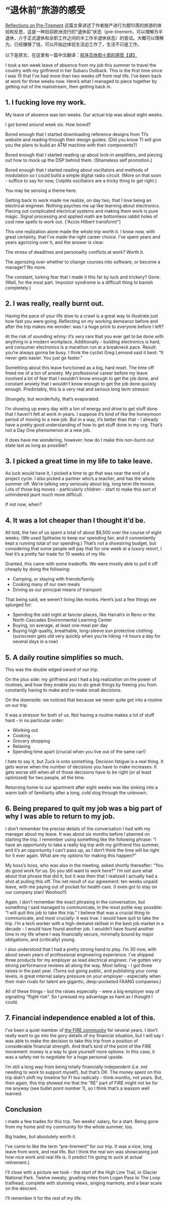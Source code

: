 # “退休前”旅游的感受

[Reflections on Pre-Tirement](http://cushychicken.github.io/leave-of-absence/) 这篇文章讲述了作者脱产进行为期10周的旅游的体验和反思，这是一种目前欧洲流行的“退休前”状态（pre-tirement，可以理解为半退休，介于正式退休和全职工作之间的半工作半退休状态）的尝试。大概可以理解为，已经赚够了钱，可以开始边体验生活边工作了，生活不只是工作。

以下是原文，在这里有一篇中文翻译：[程序员休假十周的感受【译】](http://www.mzh.ren/what-i-learned-from-a-ten-week-leave-of-absence.html)

<!--more-->

I took a ten week leave of absence from my job this summer to travel the country with my girlfriend in her Subaru Outback. This is the first time since I was 15 that I’ve had more than two weeks off from real life. I’ve been back at work for three weeks now. Here’s what I managed to piece together by getting out of the mainstream, then getting back in.

## 1. I fucking love my work.

My leave of absence was ten weeks. Our actual trip was about eight weeks.

I got bored around week six. How bored?

Bored enough that I started downloading reference designs from TI’s website and reading through their design guides. (Did you know TI will give you the plans to build an ATM machine with their components?)

Bored enough that I started reading up about lock-in amplifiers, and piecing out how to mock up the DSP behind them. (Shameless self promotion.)

Bored enough that I started reading about oscillators and methods of modulation so I could build a simple digital radio circuit. (More on that soon - suffice to say for now, Colpitts oscillators are a tricky thing to get right.)

You may be sensing a theme here.

Getting back to work made me realize, on day two, that I love being an electrical engineer. Nothing psyches me up like learning about electronics. Piecing out complicated electrical systems and making them work is pure magic. Signal processing and applied math are bottomless rabbit holes of cool new spells to work out. (“Accio Hilbert transform!”)

This one realization alone made the whole trip worth it. I know now, with great certainty, that I’ve made the right career choice. I’ve spent years and years agonizing over it, and the answer is clear.

The stress of deadlines and personality conflicts at work? Worth it.

The agonizing over whether to change courses into software, or become a manager? No more.

The constant, lurking fear that I made it this far by luck and trickery? Gone. (Well, for the most part. Impostor syndrome is a difficult thing to banish completely.)

## 2. I was really, really burnt out.

Having the pace of your life slow to a crawl is a great way to illustrate just how fast you were going. Reflecting on my working demeanor before and after the trip makes me wonder: was I a huge prick to everyone before I left?

At the risk of sounding whiny: it’s very rare that you ever get to be done with anything in a modern workplace. Additionally - building electronics is hard, and consumer electronics is a marathon run at a breakneck pace. Result: you’re always gonna be busy. I think the cyclist Greg Lemond said it best: “It never gets easier. You just go faster.”

Something about this leave functioned as a big, hard reset. The time off freed me of a ton of anxiety. My professional career before my leave involved a lot of fear that I wouldn’t know enough to get the job done, and constant anxiety that I wouldn’t know enough to get the job done quickly enough. Predictably, this is a very real and serious long term stressor.

Strangely, but wonderfully, that’s evaporated.

I’m showing up every day with a ton of energy and drive to get stuff done that I haven’t felt at work in years. I suppose it’s kind of like the honeymoon period of moving to a new job. But in a way, it’s better than that - I already have a pretty good understanding of how to get stuff done in my org. That’s not a Day One phenomenon at a new job.

It does have me wondering, however: how do I make this non-burnt-out state last as long as possible?

## 3. I picked a great time in my life to take leave.

As luck would have it, I picked a time to go that was near the end of a project cycle. I also picked a partner who’s a teacher, and has the whole summer off. We’re talking very seriously about big, long term life moves. Lots of those big moves - particularly children - start to make this sort of unhindered jaunt much more difficult.

If not now, when?

## 4. It was a lot cheaper than I thought it’d be.

All told, the two of us spent a total of about $6,500 over the course of eight weeks. (We used Splitwise to keep our spending fair, and it conveniently kept a running total of our spending.) That’s not a shoestring budget, but considering that some people will pay that for one week at a luxury resort, I feel it’s a pretty fair trade for 10 weeks of my life.

Granted, this came with some tradeoffs. We were mostly able to pull it off cheaply by doing the following:

- Camping, or staying with friends/family
- Cooking many of our own meals
- Driving as our principal means of transport

That being said, we weren’t living like monks. Here’s just a few things we splurged for:

- Spending the odd night at fancier places, like Harrah’s in Reno or the North Cascades Environmental Learning Center
- Buying, on average, at least one meal per day
- Buying high quality, breathable, long-sleeve sun protective clothing (sunscreen gets old very quickly when you’re hiking >4 hours a day for several days in a row)

## 5. A daily routine simplifies so much.

This was the double edged sword of our trip.

On the plus side: my girlfriend and I had a big realization on the power of routines, and how they enable you to do great things by freeing you from constantly having to make and re-make small decisions.

On the downside: we noticed that because we never quite got into a routine on our trip.

It was a stressor for both of us. Not having a routine makes a lot of stuff hard - in no particular order:

- Working out
- Cooking
- Grocery shopping
- Relaxing
- Spending time apart (crucial when you live out of the same car!)

I hate to say it, but Zuck is onto something. Decision fatigue is a real thing. It gets worse when the number of decisions you have to make increases. It gets worse still when all of those decisions have to be right (or at least optimized) for two people, all the time.

Returning home to our apartment after eight weeks was like sinking into a warm bath of familiarity after a long, cold slog through the unknown.

## 6. Being prepared to quit my job was a big part of why I was able to return to my job.

I don’t remember the precise details of the conversation I had with my manager about my leave. It was about six months before I planned on starting the trip. I remember using something like the following phrase: “I have an opportunity to take a really big trip with my girlfriend this summer, and it’s an opportunity I can’t pass up, as I don’t think the time will be right for it ever again. What are my options for making this happen?”

My boss’s boss, who was also in the meeting, asked shortly thereafter: “You do good work for us. Do you still want to work here?” I’m not sure what about that phrase that did it, but it was then that I realized I actually had a shot at pulling this off. The net result of our agreement: ten weeks unpaid leave, with me paying out of pocket for health care. (I even got to stay on our company plan! Woohoo!!)

Again, I don’t remember the exact phrasing in the conversation, but something I said managed to communicate, in the most polite way possible: “I will quit this job to take this trip.” I believe that was a crucial thing to communicate, and most crucially: it was true. I would have quit to take the trip. I’m a tech worker with a high-demand skillset in the best job market in a decade - I would have found another job. I wouldn’t have found another time in my life where I was financially secure, minimally bound by major obligations, and (critically) young.

I also understood that I had a pretty strong hand to play. I’m 30 now, with about seven years of professional engineering experience. I’ve shipped three products for my employer as lead electrical engineer. I’ve gotten very strong performance reviews all along the way. Most telling - I got three raises in the past year. (Turns out going public, and publishing your comp levels, is great internal salary pressure on your employer - especially when their main rivals for talent are gigantic, deep-pocketed FAANG companies.)

All of these things - but the raises especially - were a big employer way of signalling “flight risk”. So I pressed my advantage as hard as I thought I could.

## 7. Financial independence enabled a lot of this.
I’ve been a quiet member of [the FIRE community](https://www.reddit.com/r/financialindependence/) for several years. I don’t really want to go into the gory details of my financial situation, but I will say I was able to make the decision to take this trip from a position of considerable financial strength. And that’s kind of the point of the FIRE movement: money is a way to give yourself more options. In this case, it was a safety net to negotiate for a huge personal upside.

I’m still a long way from being totally financially independent (i.e. not needing to work to support myself), but that’s OK. The money spent on this trip didn’t shift my timeline for FI too radically - think months, not years. But, then again, this trip showed me that the “RE” part of FIRE might not be for me anyway (see bullet point number 1), so I think that’s a leasson well learned.

## Conclusion

I made a few trades for this trip. Ten weeks’ salary, for a start. Being gone from my home and my community for the whole summer, too.

Big trades, but absolutely worth it.

I’ve come to like the term “pre-tirement” for our trip. It was a nice, long leave from work, and real life. But I think the real win was showcasing just how nice work and real life is. (I predict I’m going to suck at actual retirement.)

I’ll close with a picture we took - the start of the High Line Trail, in Glacier National Park. Twelve sweaty, grueling miles from Logan Pass to The Loop trailhead, complete with stunning views, singing marmots, and a bear scare on the descent.

I’ll remember it for the rest of my life.
